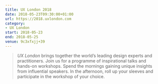```yaml
---
title: UX London 2018
date: 2018-05-23T09:30:00+01:00
url: https://2018.uxlondon.com
category:
- UX London
start: 2018-05-23
end: 2018-05-25
venue: 9c3xfxjj+39
---
```

> <cite>UX London</cite> brings together the world’s leading design experts and practitioners. Join us for a programme of inspirational talks and hands-on workshops. Spend the mornings gaining unique insights from influential speakers. In the afternoon, roll up your sleeves and participate in the workshop of your choice.
